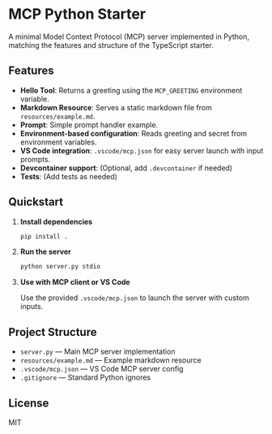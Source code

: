 # MCP Python Starter

A minimal Model Context Protocol (MCP) server implemented in Python, matching the features and structure of the TypeScript starter.

## Features
- **Hello Tool**: Returns a greeting using the `MCP_GREETING` environment variable.
- **Markdown Resource**: Serves a static markdown file from `resources/example.md`.
- **Prompt**: Simple prompt handler example.
- **Environment-based configuration**: Reads greeting and secret from environment variables.
- **VS Code integration**: `.vscode/mcp.json` for easy server launch with input prompts.
- **Devcontainer support**: (Optional, add `.devcontainer` if needed)
- **Tests**: (Add tests as needed)

## Quickstart

1. **Install dependencies**

   ```sh
   pip install .
   ```

2. **Run the server**

   ```sh
   python server.py stdio
   ```

3. **Use with MCP client or VS Code**

   Use the provided `.vscode/mcp.json` to launch the server with custom inputs.

## Project Structure

- `server.py` — Main MCP server implementation
- `resources/example.md` — Example markdown resource
- `.vscode/mcp.json` — VS Code MCP server config
- `.gitignore` — Standard Python ignores

## License

MIT
